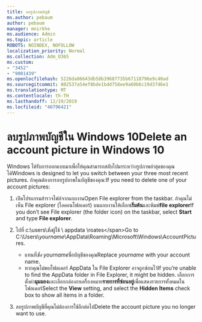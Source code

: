 ```yaml
---
title: ลบรูปภาพบัญชี
ms.author: pebaum
author: pebaum
manager: mnirkhe
ms.audience: Admin
ms.topic: article
ROBOTS: NOINDEX, NOFOLLOW
localization_priority: Normal
ms.collection: Adm_O365
ms.custom:
- "3452"
- "9001439"
ms.openlocfilehash: 5226da86643db58b39687735b67118796e9c40ad
ms.sourcegitcommit: 802537a54ef8bde1bdd758ee9a60b6c19d37d6e1
ms.translationtype: MT
ms.contentlocale: th-TH
ms.lasthandoff: 12/19/2019
ms.locfileid: "40796421"
---
```

# <a name="delete-an-account-picture-in-windows-10"></a><span data-ttu-id="526e1-102">ลบรูปภาพบัญชีใน Windows 10</span><span class="sxs-lookup"><span data-stu-id="526e1-102">Delete an account picture in Windows 10</span></span>

<span data-ttu-id="526e1-103">Windows ได้รับการออกแบบมาเพื่อให้คุณสามารถสลับไปมาระหว่างรูปภาพล่าสุดของคุณได้</span><span class="sxs-lookup"><span data-stu-id="526e1-103">Windows is designed to let you switch between your three most recent pictures.</span></span> <span data-ttu-id="526e1-104">ถ้าคุณต้องการลบรูปภาพในบัญชีของคุณ:</span><span class="sxs-lookup"><span data-stu-id="526e1-104">If you need to delete one of your account pictures:</span></span>

1. <span data-ttu-id="526e1-105">เปิดโปรแกรมสำรวจไฟล์จากแถบงาน</span><span class="sxs-lookup"><span data-stu-id="526e1-105">Open File explorer from the taskbar.</span></span> <span data-ttu-id="526e1-106">ถ้าคุณไม่เห็น File explorer (ไอคอนโฟลเดอร์) บนแถบงานให้เลือก**เริ่มต้น**และพิมพ์**file explorer**</span><span class="sxs-lookup"><span data-stu-id="526e1-106">If you don’t see File explorer (the folder icon) on the taskbar, select **Start** and type **File explorer**.</span></span>

2. <span data-ttu-id="526e1-107">ไปที่ c:\users\\*ชื่อ*ผู้ใช้ \ appdata \roates\</span><span class="sxs-lookup"><span data-stu-id="526e1-107">Go to C:\Users\\*yourname*\AppData\Roaming\Microsoft\Windows\AccountPictures.</span></span> 
    - <span data-ttu-id="526e1-108">แทนที่*ชื่อ yourname*ชื่อบัญชีของคุณ</span><span class="sxs-lookup"><span data-stu-id="526e1-108">Replace *yourname* with your account name.</span></span>
    - <span data-ttu-id="526e1-109">หากคุณไม่พบโฟลเดอร์ AppData ใน File Explorer อาจถูกซ่อนไว้</span><span class="sxs-lookup"><span data-stu-id="526e1-109">If you’re unable to find the AppData folder in File Explorer, it might be hidden.</span></span> <span data-ttu-id="526e1-110">เลือกการตั้งค่า**มุมมอง**และเลือกกล่องกาเครื่องหมาย**รายการที่ซ่อนอยู่**เพื่อแสดงรายการทั้งหมดในโฟลเดอร์</span><span class="sxs-lookup"><span data-stu-id="526e1-110">Select the **View** setting, and select the **Hidden Items** check box to show all items in a folder.</span></span>

3. <span data-ttu-id="526e1-111">ลบรูปภาพบัญชีที่คุณไม่ต้องการใช้อีกต่อไป</span><span class="sxs-lookup"><span data-stu-id="526e1-111">Delete the account picture you no longer want to use.</span></span>
 
 